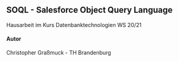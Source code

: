 <h2>SOQL - Salesforce Object Query Language</h2> 

Hausarbeit im Kurs Datenbanktechnologien WS 20/21

<h4>Autor</h4>

Christopher Graßmuck - TH Brandenburg